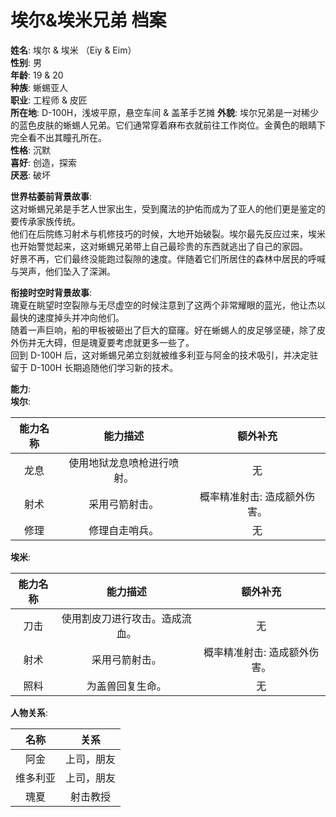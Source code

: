 # 埃尔&埃米兄弟 档案

**姓名**: 埃尔 & 埃米 （Eiy & Eim）  
**性别**: 男  
**年龄**: 19 & 20  
**种族**: 蜥蜴亚人  
**职业**: 工程师 & 皮匠  
**所在地**: D-100H，浅坡平原，悬空车间 & 盖革手艺摊
**外貌**: 埃尔兄弟是一对稀少的蓝色皮肤的蜥蜴人兄弟。它们通常穿着麻布衣就前往工作岗位。金黄色的眼睛下完全看不出其瞳孔所在。  
**性格**: 沉默  
**喜好**: 创造，探索  
**厌恶**: 破坏  

**世界枯萎前背景故事**:  
这对蜥蜴兄弟是手艺人世家出生，受到魔法的护佑而成为了亚人的他们更是鉴定的要传承家族传统。  
他们在后院练习射术与机修技巧的时候，大地开始破裂。埃尔最先反应过来，埃米也开始警觉起来，这对蜥蜴兄弟带上自己最珍贵的东西就逃出了自己的家园。  
好景不再，它们最终没能跑过裂隙的速度。伴随着它们所居住的森林中居民的呼喊与哭声，他们坠入了深渊。

**衔接时空时背景故事**:  
瑰夏在眺望时空裂隙与无尽虚空的时候注意到了这两个非常耀眼的蓝光，他让杰以最快的速度掉头并冲向他们。  
随着一声巨响，船的甲板被砸出了巨大的窟窿。好在蜥蜴人的皮足够坚硬，除了皮外伤并无大碍，但是瑰夏要考虑就更多一些了。  
回到 D-100H 后，这对蜥蜴兄弟立刻就被维多利亚与阿金的技术吸引，并决定驻留于 D-100H 长期追随他们学习新的技术。

**能力**:  
**埃尔**:

|能力名称|能力描述|额外补充|
|:---:|:---:|:---:|
|龙息|使用地狱龙息喷枪进行喷射。|无|
|射术|采用弓箭射击。|概率精准射击: 造成额外伤害。|
|修理|修理自走哨兵。|无|

**埃米**:

|能力名称|能力描述|额外补充|
|:---:|:---:|:---:|
|刀击|使用割皮刀进行攻击。造成流血。|无|
|射术|采用弓箭射击。|概率精准射击: 造成额外伤害。|
|照料|为盖兽回复生命。|无|

**人物关系**:

|名称|关系|
|:---:|:---:|
|阿金|上司，朋友|
|维多利亚|上司，朋友|
|瑰夏|射击教授|

